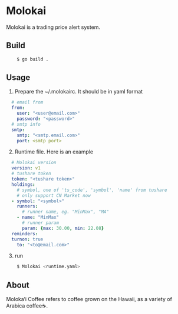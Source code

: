 # Molokai

Molokai is a trading price alert system.

## Build

```bash
    $ go build .
```

## Usage

1. Prepare the ~/.molokairc. It should be in yaml format

```yaml
  # email from
  from:
    user: "<user@email.com>"
    password: "<password>"
  # smtp info
  smtp:
    smtp: "<smtp.email.com>"
    port: <smtp port>
```

2. Runtime file. Here is an example

```yaml
  # Molokai version
  version: v1
  # tushare token
  token: "<tushare token>"
  holdings:
    # symbol, one of 'ts_code', 'symbol', 'name' from tushare
    # only support CN Market now
  - symbol: "<symbol>"
    runners: 
      # runner name, eg. "MinMax", "MA"
    - name: "MinMax"
      # runner param
      param: {max: 30.00, min: 22.08}
  reminders:
  turnon: true
    to: "<to@email.com>"
```

3. run

```bash
	$ Molokai <runtime.yaml>
```

## About

Moloka’i Coffee refers to coffee grown on the Hawaii, as a variety of Arabica coffee☕.